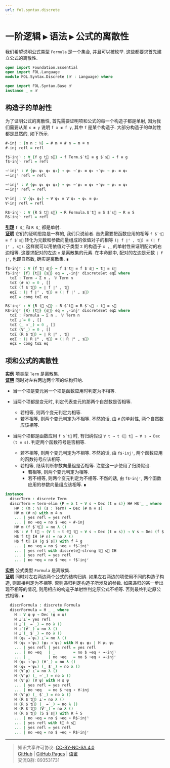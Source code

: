 ```yaml
---
url: fol.syntax.discrete
---
```


# 一阶逻辑 ▸ 语法 ▸ 公式的离散性

我们希望说明公式类型 `Formula` 是一个集合, 并且可以被枚举. 这些都要求首先建立公式的离散性.

```agda
open import Foundation.Essential
open import FOL.Language
module FOL.Syntax.Discrete (ℒ : Language) where

open import FOL.Syntax.Base ℒ
instance _ = ℒ
```

## 构造子的单射性

为了证明公式的离散性, 首先需要证明项和公式的每一个构造子都是单射, 因为我们需要从某 `x ≢ y` 说明 `f x ≢ f y`, 其中 `f` 是某个构造子. 大部分构造子的单射性都是显然的, 如下所示.

```agda
#-inj : {m n : ℕ} → # m ≡ # n → m ≡ n
#-inj refl = refl

f$̇-injˡ : ∀ {f g t⃗ s⃗} → f Term.$̇ t⃗ ≡ g $̇ s⃗ → f ≡ g
f$̇-injˡ refl = refl

→̇-injˡ : ∀ {φ₁ ψ₁ φ₂ ψ₂} → φ₁ →̇ ψ₁ ≡ φ₂ →̇ ψ₂ → φ₁ ≡ φ₂
→̇-injˡ refl = refl

→̇-injʳ : ∀ {φ₁ ψ₁ φ₂ ψ₂} → φ₁ →̇ ψ₁ ≡ φ₂ →̇ ψ₂ → ψ₁ ≡ ψ₂
→̇-injʳ refl = refl

∀̇-inj : ∀ {φ₁ φ₂} → ∀̇ φ₁ ≡ ∀̇ φ₂ → φ₁ ≡ φ₂
∀̇-inj refl = refl

R$̇-injˡ : ∀ {R S t⃗ s⃗} → R Formula.$̇ t⃗ ≡ S $̇ s⃗ → R ≡ S
R$̇-injˡ refl = refl
```

**<u>引理</u>** `f $̇_` 和 `R $̇_` 都是单射.  
**<u>证明</u>** 它们的证明思路是一样的, 我们只说前者. 首先需要把函数应用的相等 `f $̇ t⃗ ≡ f $̇ s⃗` 转化为元数和参数向量组成的依值对子的相等 `(∣ f ∣ᶠ , t⃗) ≡ (∣ f ∣ᶠ , s⃗)`. 这样就可以用依值对子类型 `Σ` 的构造子 `x ,_` 的单射性来证明配对的右边相等. 这要求配对的左边 `x` 是离散集的元素. 在本命题中, 配对的左边是元数 `∣ f ∣ᶠ`, 也即自然数, 确实是离散集. ∎

```agda
f$̇-injʳ : ∀ {f t⃗ s⃗} → f $̇ t⃗ ≡ f $̇ s⃗ → t⃗ ≡ s⃗
f$̇-injʳ {f} {t⃗} {s⃗} eq = ,-injʳ discreteSet eqΣ where
  toΣ : Term → Σ n ， 𝕍 Term n
  toΣ (# n) = 0 , []
  toΣ (f $̇ t⃗) = ∣ f ∣ᶠ , t⃗
  eqΣ : (∣ f ∣ᶠ , t⃗) ≡ (∣ f ∣ᶠ , s⃗)
  eqΣ = cong toΣ eq

R$̇-injʳ : ∀ {R t⃗ s⃗} → R $̇ t⃗ ≡ R $̇ s⃗ → t⃗ ≡ s⃗
R$̇-injʳ {R} {t⃗} {s⃗} eq = ,-injʳ discreteSet eqΣ where
  toΣ : Formula → Σ n ， 𝕍 Term n
  toΣ ⊥̇ = 0 , []
  toΣ (_ →̇ _) = 0 , []
  toΣ (∀̇ _) = 0 , []
  toΣ (R $̇ t⃗) = ∣ R ∣ᴿ , t⃗
  eqΣ : (∣ R ∣ᴿ , t⃗) ≡ (∣ R ∣ᴿ , s⃗)
  eqΣ = cong toΣ eq
```

## 项和公式的离散性

**<u>实例</u>** 项类型 `Term` 是离散集.  
**<u>证明</u>** 同时对左右两边两个项的结构归纳.

- 当一个项是变元另一个项是函数应用时判定为不相等.

- 当两个项都是变元时, 判定代表变元的那两个自然数是否相等.
  - 若相等, 则两个变元判定为相等.
  - 若不相等, 则两个变元判定为不相等. 不然的话, 由 `#` 的单射性, 两个自然数应该相等.

- 当两个项都是函数应用 `f $̇ t⃗` 时, 有归纳假设 `∀ t → t ∈⃗ t⃗ → ∀ s → Dec (t ≡ s)`. 判定两个函数符号是否相等.
  - 若不相等, 则两个变元判定为不相等. 不然的话, 由 `f$̇-injˡ`, 两个函数应用的函数符号应该相等.
  - 若相等, 继续判断参数向量组是否相等. 注意这一步使用了归纳假设.
    - 若相等, 则两个变元判定为相等.
    - 若不相等, 则两个变元判定为不相等. 不然的话, 由 `f$̇-injʳ`, 两个函数应用的参数向量组应该相等. ∎

```agda
instance
  discrTerm : discrete Term
  discrTerm = term-elim {P = λ t → ∀ s → Dec (t ≡ s)} H# H$̇ _ _ where
    H# : (m : ℕ) (s : Term) → Dec (# m ≡ s)
    H# m (# n) with m ≟ n
    ... | yes refl = yes refl
    ... | no ¬eq = no $ ¬eq ∘ #-inj
    H# m (f $̇ t⃗) = no λ ()
    H$̇ : ∀ f t⃗ → (∀ t → t ∈⃗ t⃗ → ∀ s → Dec (t ≡ s)) → ∀ s → Dec (f $̇ t⃗ ≡ s)
    H$̇ f t⃗ IH (# n) = no λ ()
    H$̇ f t⃗ IH (g $̇ s⃗) with f ≟ g
    ... | no ¬eq = no $ ¬eq ∘ f$̇-injˡ
    ... | yes refl with discrete𝕍-strong t⃗ s⃗ IH
    ... | yes refl = yes refl
    ... | no ¬eq = no $ ¬eq ∘ f$̇-injʳ
```

**<u>实例</u>** 公式类型 `Formula` 是离散集.  
**<u>证明</u>** 同时对左右两边两个公式的结构归纳. 如果左右两边的项使用不同的构造子构造, 则直接判定为不相等. 否则递归判定构造子所涉及的参数. 如果递归的某一步出现不相等的情况, 则用相应的构造子单射性判定原公式不相等. 否则最终判定原公式相等. ∎

```agda
  discrFormula : discrete Formula
  discrFormula = H _ _ where
    H : ∀ φ ψ → Dec (φ ≡ ψ)
    H ⊥̇ ⊥̇ = yes refl
    H ⊥̇ (_ →̇ _) = no λ ()
    H ⊥̇ (∀̇ _) = no λ ()
    H ⊥̇ (_ $̇ _) = no λ ()
    H (φ₁ →̇ ψ₁) ⊥̇ = no λ ()
    H (φ₁ →̇ ψ₁) (φ₂ →̇ ψ₂) with H φ₁ φ₂ | H ψ₁ ψ₂
    ... | yes refl | yes refl = yes refl
    ... | no ¬eq   | _        = no $ ¬eq ∘ →̇-injˡ
    ... | _        | no ¬eq   = no $ ¬eq ∘ →̇-injʳ
    H (φ₁ →̇ ψ₁) (∀̇ _) = no λ ()
    H (φ₁ →̇ ψ₁) (_ $̇ _) = no λ ()
    H (∀̇ φ) ⊥̇ = no λ ()
    H (∀̇ φ) (_ →̇ _) = no λ ()
    H (∀̇ φ) (∀̇ ψ) with H φ ψ
    ... | yes refl = yes refl
    ... | no ¬eq   = no $ ¬eq ∘ ∀̇-inj
    H (∀̇ φ) (_ $̇ _) = no λ ()
    H (R $̇ t⃗) ⊥̇ = no λ ()
    H (R $̇ t⃗) (_ →̇ _) = no λ ()
    H (R $̇ t⃗) (∀̇ _) = no λ ()
    H (R $̇ t⃗) (S $̇ s⃗) with R ≟ S
    ... | no ¬eq = no $ ¬eq ∘ R$̇-injˡ
    ... | yes refl with t⃗ ≟ s⃗
    ... | yes refl = yes refl
    ... | no ¬eq = no $ ¬eq ∘ R$̇-injʳ
```

---
> 知识共享许可协议: [CC-BY-NC-SA 4.0](https://creativecommons.org/licenses/by-nc-sa/4.0/deed.zh)  
> [GitHub](https://github.com/choukh/MetaLogic/blob/main/src/FOL/Syntax/Discrete.lagda.md) | [GitHub Pages](https://choukh.github.io/MetaLogic/FOL.Syntax.Discrete.html) | [语雀](https://www.yuque.com/ocau/metalogic/fol.syntax.discrete)  
> 交流Q群: 893531731
